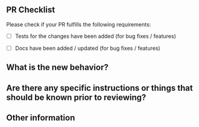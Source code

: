 ## PR Checklist
Please check if your PR fulfills the following requirements:

- [ ] Tests for the changes have been added (for bug fixes / features)
- [ ] Docs have been added / updated (for bug fixes / features)


## What is the new behavior?


## Are there any specific instructions or things that should be known prior to reviewing?

## Other information